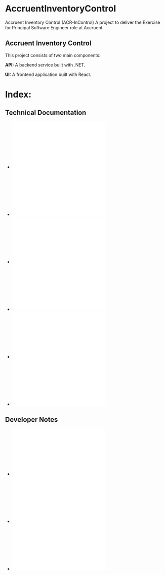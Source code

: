 # AccruentInventoryControl
Accruent Inventory Control (ACR-InControl) A project to deliver the Exercise for Principal Software Engineer role at Accruent

## Accruent Inventory Control
This project consists of two main components:

**API:** A backend service built with .NET.

**UI:** A frontend application built with React.

# Index:

## Technical Documentation

- ![Setup Instructions](./Documents/Setup.md)
- ![Pipeline](./Documents/Pipeline.md)
- ![Database Design](./Documents/DatabaseDesign.md)
- ![Terraform](./Documents/Terraform.md)
- ![General Architecture Example](./Documents/GeneralArchitectureExample.md)
- ![Warehouse Transaction Flow Example](./Documents/WarehouseTransactionFlowExample.md)

## Developer Notes

- ![Candidate Conclusion](./Documents/CandidateConclusion.md)
- ![Principal Software Engineer Duties](./Documents/PrincipalEngineerDuties.md)
- ![AI Disclaimer](./Documents/AIDisclaimer.md)
